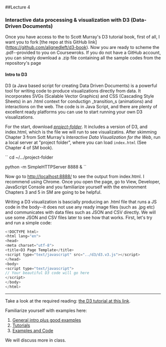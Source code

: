 ##Lecture 4

### Interactive data processing & visualization with D3 (Data-Driven Documents)

Once you have access to the to Scott Murray's D3 tutorial book, first of all, I want you to fork [the repo at this GitHub link] (https://github.com/alignedleft/d3-book). Now you are ready to scheme the .pdf--provided to you on Coursewroks. If you do not have a GitHub account, you can simply download a .zip file containing all the sample codes from the repository's page 

#### Intro to D3

D3 (a Java based script for creating Data Driven Documents) is a powerful tool for writing code to produce visualizations directly from data. It incorporates SVGs (Scalable Vector Graphics) and CSS (Cascading Style Sheets) in an .html context for conductign _transition_s (animations) and interactions on the web. The code is in Java Script, and there are plenty of excellent ready platforms you can use to start running your own D3 visualizations. 

For the start, download [_project-folder_](https://www.dropbox.com/sh/39zdj9k1s1b7pgg/AAArnmc9Lhjf3wBoIW0YrQGqa?dl=0). It includes a version of D3, and index.html, which is the file we will run to see visualizatins. After skimming Chapter 3 from Sott Murray's _Interactive Data Visualization for the Web_, run a local server at "project folder", where you can load `index.html` (See Chapter 4 of SM book). 

``
cd ~/.../project-folder

python -m SimpleHTTPServer 8888 &
``

Now go to <http://localhost:8888/> to see the output from index.html. I recommend using Chrome. Once you open the page, go to View, Developer, JavaScript Console and you familiarize yourself with the environment Chapters 3 and 5 in SM are going to be helpful.

Writing a D3 visualization is bascially producing an .html file that runs a JS code in the body--it does not use any ready image files (such as .jpg etc) and communicates with data files such as JSON and CSV directly. We will use some JSON and CSV files later to see how that works. First, let's try and run a simple code:

```javascript
<!DOCTYPE html>
<html lang="en">
<head>
<meta charset="utf-8">
<title>D3 Page Template</title>
<script type="text/javascript" src="../d3/d3.v3.js"></script>
</head>
<body>
<script type="text/javascript">
// Your beautiful D3 code will go here
</script>
</body>
</html>
```






----

Take a look at the required reading: [the D3 tutorial at this link](http://alignedleft.com/tutorials).

Familiarize yourself with examples here: 

1. [General intro plus good examples](http://d3js.org/)
2. [Tutorials](https://github.com/mbostock/d3/wiki/Tutorials)
3. [Examples and Code](https://github.com/mbostock/d3/wiki/Gallery)

We will discuss more in class.


